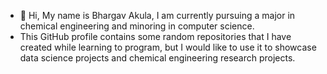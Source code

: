 - 👋 Hi, My name is Bhargav Akula, I am currently pursuing a major in chemical engineering and minoring in computer science.
- This GitHub profile contains some random repositories that I have created while learning to program, but I would like to use it to showcase data science projects and chemical engineering research projects.

<!---
bhargavakula01/bhargavakula01 is a ✨ special ✨ repository because its `README.md` (this file) appears on your GitHub profile.
You can click the Preview link to take a look at your changes.
--->
